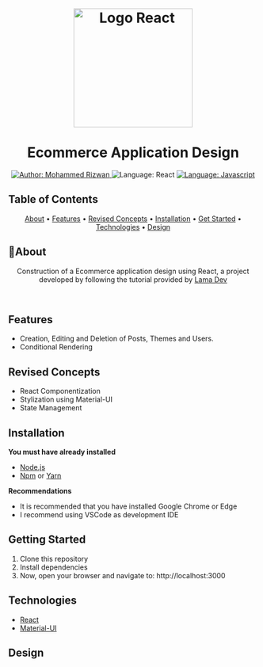 <h1 align="center">
    <img src="https://upload.wikimedia.org/wikipedia/commons/thumb/a/a7/React-icon.svg/1280px-React-icon.svg.png" alt="Logo React" width="240">
    <br><br>
    Ecommerce Application Design
</h1>

<div>
<p align="center">
    <a href="https://www.linkedin.com/in/mohammed-rizwan-ab3b6518b/" target="_blank">
        <img src="https://img.shields.io/static/v1?label=Author&message=Mohammed Rizwan&color=00ba6d&style=for-the-badge&logo=LinkedIn" alt="Author: Mohammed Rizwan">
    </a>
    <a>
        <img src="https://img.shields.io/static/v1?label=Language&message=React&color=aquamarine&style=for-the-badge&logo=React" alt="Language: React">
    </a>
    <a href="#">
        <img src="https://img.shields.io/static/v1?label=Language&message=Javascript&color=yellow&style=for-the-badge&logo=JavaScript" alt="Language: Javascript">
    </a>
  <br>
</p>

</div>

## Table of Contents

<p align="center">
 <a href="#about">About</a> •
 <a href="#features">Features</a> •
 <a href="#revised-concepts">Revised Concepts</a> • 
 <a href="#installation">Installation</a> • 
 <a href="#getting-started">Get Started</a> • 
 <a href="#technologies">Technologies</a> • 
 <a href="#design">Design</a>
</p>

## 📌About

<div>
    <p align="center">
        Construction of a Ecommerce application design using React, a project developed by following the tutorial provided by <a href="https://www.youtube.com/@LamaDev"> Lama Dev </a>
    </p>
</div>

<br>

## Features

- Creation, Editing and Deletion of Posts, Themes and Users.
- Conditional Rendering

## Revised Concepts

- React Componentization
- Stylization using Material-UI
- State Management

## Installation

**You must have already installed**
- [Node.js](https://nodejs.org/en/)
- [Npm](https://www.npmjs.com/) or [Yarn](https://yarnpkg.com/)

**Recommendations**
-   It is recommended that you have installed Google Chrome or Edge
-   I recommend using VSCode as development IDE


## Getting Started

1. Clone this repository
2. Install dependencies
3. Now, open your browser and navigate to: http://localhost:3000


## Technologies

- [React](https://pt-br.reactjs.org/)
- [Material-UI](https://mui.com/pt/)

## Design